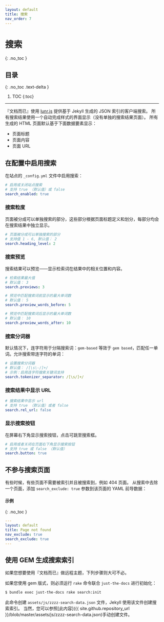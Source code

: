 ```yaml
---
layout: default
title: 搜索
nav_order: 7
---
```


# 搜索
{: .no_toc }

## 目录
{: .no_toc .text-delta }

1. TOC
{:toc}

---

『文档而已』使用 [lunr.js](http://lunrjs.com) 提供基于 Jekyll 生成的 JSON 索引的客户端搜索。
所有搜索结果使用一个自动完成样式的界面显示（没有单独的搜索结果页面）。
所有生成的 HTML 页面默认基于下面数据要素显示：

- 页面标题
- 页面内容
- 页面 URL

## 在配置中启用搜索

在站点的 `_config.yml` 文件中启用搜索：

```yaml
# 启用或关闭站点搜索
# 支持 true （默认值）或 false
search_enabled: true
```

### 搜索粒度

页面被分成可以单独搜索的部分，这些部分根据页面标题定义和划分，每部分均会在搜索结果中独立显示。

```yaml
# 页面被分成可以单独搜索的部分
# 支持值 1 - 6, 默认值： 2
search.heading_level: 2
```

### 搜索预览

搜索结果可以预览——显示检索词在结果中的相关位置和内容。

```yaml
# 检索结果最大值
# 默认值： 3
search.previews: 3

# 预览中匹配搜索词前显示的最大单词数
# 默认值： 5
search.preview_words_before: 5

# 预览中匹配搜索词后显示的最大单词数
# 默认值： 10
search.preview_words_after: 10
```

### 搜索分词器

默认情况下，连字符用于分隔搜索词：`gem-based` 等效于 `gem based`，匹配任一单词。允许搜索带连字符的单词：

```yaml
# 设置搜索分词器
# 默认值： /[\s\-/]+/
# 示例：启用连字符搜索关键词支持
search.tokenizer_separator: /[\s/]+/
```

### 搜索结果中显示 URL

```yaml
# 搜索结果中显示 url
# 支持 true （默认值）或者 false
search.rel_url: false
```

### 显示搜索按钮

在屏幕右下角显示搜索按钮，点击可跳至搜索框。

```yaml
# 启用或者关闭在页面右下角显示搜索按钮
# 支持 true 或 false （默认值）
search.button: true
```


## 不参与搜索页面

有些时候，有些页面不需要被索引并且被搜索到，例如 404 页面。
从搜索中去除一个页面，添加 `search_exclude: true` 参数到该页面的
 YAML 前导数据：

#### 示例
{: .no_toc }

```yaml
---
layout: default
title: Page not found
nav_exclude: true
search_exclude: true
---
```


## 使用 GEM 生成搜索索引

如果您想要使用『文档而已』做远程主题，下列步骤则大可不必。

如果您使用 gem 版式，则必须运行 `rake` 命令联合 `just-the-docs` 进行初始化：

```bash
$ bundle exec just-the-docs rake search:init
```

此命令创建 `assets/js/zzzz-search-data.json` 文件，Jekyll 使用该文件创建搜索索引。
当然，您可以参照[此内容]({{ site.github.repository_url }}/blob/master/assets/js/zzzz-search-data.json)手动创建文件。
